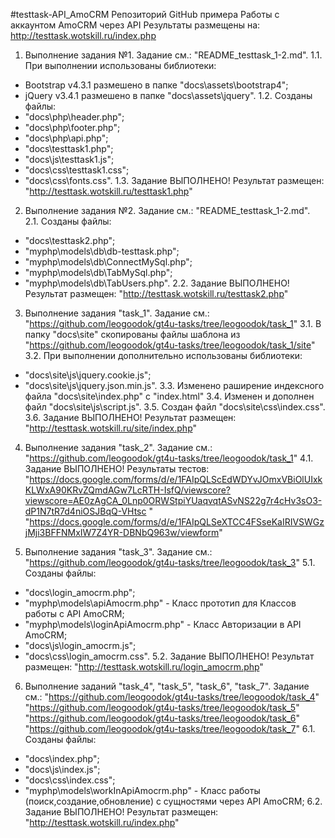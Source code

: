 #testtask-API_AmoCRM
Репозиторий GitHub примера Работы с аккаунтом AmoCRM через API
Результаты размещены на: http://testtask.wotskill.ru/index.php

1. Выполнение задания №1. Задание см.:
  "README_testtask_1-2.md".
1.1. При выполнении использованы библиотеки:
- Bootstrap v4.3.1 размешено в папке "docs\assets\bootstrap4";
- jQuery v3.4.1 размешено в папке "docs\assets\jquery".
1.2. Созданы файлы:
- "docs\php\header.php";
- "docs\php\footer.php";
- "docs\php\api.php";
- "docs\testtask1.php";
- "docs\js\testtask1.js";
- "docs\css\testtask1.css";
- "docs\css\fonts.css".
1.3. Задание ВЫПОЛНЕНО! Результат размещен:
    "http://testtask.wotskill.ru/testtask1.php"

2. Выполнение задания №2. Задание см.:
"README_testtask_1-2.md".
2.1. Созданы файлы:
- "docs\testtask2.php";
- "myphp\models\db\db-testtask.php";
- "myphp\models\db\ConnectMySql.php";
- "myphp\models\db\TabMySql.php";
- "myphp\models\db\TabUsers.php".
2.2. Задание ВЫПОЛНЕНО! Результат размещен:
    "http://testtask.wotskill.ru/testtask2.php"

3. Выполнение задания "task_1". Задание см.:
  "https://github.com/leogoodok/gt4u-tasks/tree/leogoodok/task_1"
3.1. В папку "docs\site" скопированы файлы шаблона из
    "https://github.com/leogoodok/gt4u-tasks/tree/leogoodok/task_1/site"
3.2. При выполнении дополнительно использованы библиотеки:
- "docs\site\js\jquery.cookie.js";
- "docs\site\js\jquery.json.min.js".
3.3. Изменено раширение индексного файла "docs\site\index.php" с "index.html"
3.4. Изменен и дополнен файл "docs\site\js\script.js".
3.5. Создан файл "docs\site\css\index.css".
3.6. Задание ВЫПОЛНЕНО! Результат размещен:
    "http://testtask.wotskill.ru/site/index.php"

4. Выполнение задания "task_2". Задание см.:
  "https://github.com/leogoodok/gt4u-tasks/tree/leogoodok/task_1"
4.1. Задание ВЫПОЛНЕНО! Результаты тестов:
    "https://docs.google.com/forms/d/e/1FAIpQLScEdWDYvJOmxVBiOlUIxkKLWxA90KRvZQmdAGw7LcRTH-IsfQ/viewscore?viewscore=AE0zAgCA_0Lnp0ORWStpiYUaqvqtASvNS22g7r4cHv3sO3-dP1N7tR7d4niOSJBqQ-VHtsc
"
    "https://docs.google.com/forms/d/e/1FAIpQLSeXTCC4FSseKaIRIVSWGzjMji3BFFNMxIW7Z4YR-DBNbQ963w/viewform"

5. Выполнение задания "task_3". Задание см.:
  "https://github.com/leogoodok/gt4u-tasks/tree/leogoodok/task_3"
5.1. Созданы файлы:
- "docs\login_amocrm.php";
- "myphp\models\apiAmocrm.php" - Класс прототип для Классов работы с  API AmoCRM;
- "myphp\models\loginApiAmocrm.php" - Класс Авторизации в API AmoCRM;
- "docs\js\login_amocrm.js";
- "docs\css\login_amocrm.css".
5.2. Задание ВЫПОЛНЕНО! Результат размещен:
    "http://testtask.wotskill.ru/login_amocrm.php"

6. Выполнение заданий "task_4", "task_5", "task_6", "task_7". Задание см.:
  "https://github.com/leogoodok/gt4u-tasks/tree/leogoodok/task_4"
  "https://github.com/leogoodok/gt4u-tasks/tree/leogoodok/task_5"
  "https://github.com/leogoodok/gt4u-tasks/tree/leogoodok/task_6"
  "https://github.com/leogoodok/gt4u-tasks/tree/leogoodok/task_7"
6.1. Созданы файлы:
- "docs\index.php";
- "docs\js\index.js";
- "docs\css\index.css";
- "myphp\models\workInApiAmocrm.php" - Класс работы (поиск,создание,обновление) с сущностями через API AmoCRM;
6.2. Задание ВЫПОЛНЕНО! Результат размещен:
    "http://testtask.wotskill.ru/index.php"
